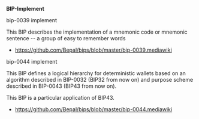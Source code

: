  
 
**BIP-Implement**
 
 bip-0039 implement
 
This BIP describes the implementation of a mnemonic code or mnemonic sentence --
a group of easy to remember words
 
 * <span>https://github.com/Bepal/bips/blob/master/bip-0039.mediawiki</span>
 
 
 bip-0044 implement
 
 This BIP defines a logical hierarchy for deterministic wallets based on an algorithm
 described in BIP-0032 (BIP32 from now on) and purpose scheme described in
 BIP-0043 (BIP43 from now on).
 
 This BIP is a particular application of BIP43.
 
 * <span>https://github.com/Bepal/bips/blob/master/bip-0044.mediawiki</span>